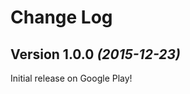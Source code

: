 Change Log
==========

Version 1.0.0 *(2015-12-23)*
----------------------------

Initial release on Google Play!


